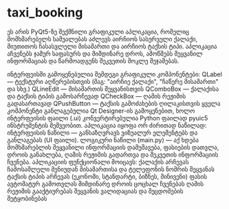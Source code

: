 # taxi_booking
   ეს არის PyQt5-ზე შექმნილი გრაფიკული აპლიკაცია, რომელიც მომხმარებელს საშუალებას აძლევს აირჩიოს სასურველი ქალაქი, მიუთითოს ჩასასვლელი მისამართი და აირჩიოს ტაქსის ტიპი. აპლიკაცია აჩვენებს ჯამურ საფასურს და მიმდინარე დროს, ამოწმებს შეყვანილ ინფორმაციას და წარმოადგენს შეკვეთის მოკლე შეჯამებას.
 
   ინტერფეისში გამოყენებულია შემდეგი გრაფიკული კომპონენტები:
QLabel — ტექსტური აღწერებისთვის (მაგ: "აირჩიე ქალაქი", "ჩაწერე მისამართი" და სხვ.)
QLineEdit — მისამართის შეყვანისთვის
QComboBox — ქალაქისა და ტაქსის ტიპის გამოსარჩევად
QCheckBox — ღამის რეჟიმის გადასართავად
QPushButton — ტაქსის გამოძახების ღილაკისთვის
    ყველა კომპონენტი განლაგებულია Qt Designer-ის გამოყენებით, ხოლო ინტერფეისის ფაილი (.ui) კონვერტირებულია Python ფაილად pyuic5 ინსტრუმენტის მეშვეობით.
    აპლიკაცია იყოფა ორ ძირითად ნაწილად:
ინტერფეისის ნაწილი — განსაზღვრავს ვიზუალურ ელემენტებს და განლაგებას (UI ფაილი).
ლოგიკური ნაწილი (main.py) — აქ ხდება მომხმარებლის შეყვანილი ინფორმაციის დამუშავება, ფასიების დათვლა, დროის განახლება, ღამის რეჟიმის გადართვა და შეკვეთის ინფორმაციის ჩვენება.
აპლიკაციის ფუნქციონალი მოიცავს:
ქალაქის არჩევას ჩამოსაშლელი მენიუდან
მისამართისა და ტელეფონის ნომრის შეყვანას
ტაქსის ტიპის არჩევას (ეკონომი, სტანდარტი, ბიზნეს, მინივენი)
ფასის ავტომატურ გამოთვლას
მიმდინარე დროის ცოცხალ ჩვენებას
ღამის რეჟიმის გააქტიურებას
შეყვანის ვალიდაციას და შეცდომების შეტყობინებას

